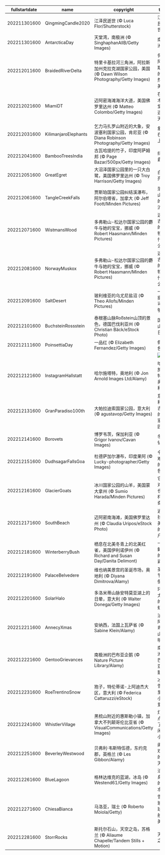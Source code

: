 |fullstartdate|name|copyright|title|image|
|--|--|--|--|--|
202211301600|QingmingCandle2020|江泽民逝世 (© Luca Flor/Shutterstock)|江泽民逝世|![](/zh-CN/2022/12/202211301600QingmingCandle2020.jpg)|
202211301600|AntarcticaDay|天堂湾，南极洲 (© SinghaphanAllB/Getty Images)|南极洲|![](/zh-CN/2022/12/202211301600AntarcticaDay.jpg)|
202212011600|BraidedRiverDelta|特里卡基拉河三角洲，阿拉斯加州克拉克湖国家公园，美国 (© Dawn Wilson Photography/Getty Images)|保护阿拉斯加的自然之美|![](/zh-CN/2022/12/202212011600BraidedRiverDelta.jpg)|
202212021600|MiamiDT|迈阿密海滩海洋大道，美国佛罗里达州 (© Matteo Colombo/Getty Images)|在艺术天堂追逐夏天|![](/zh-CN/2022/12/202212021600MiamiDT.jpg)|
202212031600|KilimanjaroElephants|乞力马扎罗山附近的大象，安波塞利国家公园，肯尼亚 (© Diana Robinson Photography/Getty Images)|象群在路上|![](/zh-CN/2022/12/202212031600KilimanjaroElephants.jpg)|
202212041600|BambooTreesIndia|古瓦哈提的竹子，印度阿萨姆邦 (© Page Bazar/500px/Getty Images)|绿意盎然|![](/zh-CN/2022/12/202212041600BambooTreesIndia.jpg)|
202212051600|GreatEgret|大沼泽国家公园里的一只大白鹭，美国佛罗里达州 (© Troy Harrison/Getty Images)|白鹭亮羽|![](/zh-CN/2022/12/202212051600GreatEgret.jpg)|
202212061600|TangleCreekFalls|贾斯珀国家公园纠结溪瀑布，阿尔伯塔省，加拿大 (© Jeff Foott/Minden Pictures)|落基山脉的径流|![](/zh-CN/2022/12/202212061600TangleCreekFalls.jpg)|
202212071600|WistmansWood|多弗勒山-松达尔国家公园的麝牛与她的宝宝，挪威 (© Robert Haasmann/Minden Pictures)|这些古老的动物是什么？|![](/zh-CN/2022/12/202212071600WistmansWood.jpg)|
202212081600|NorwayMuskox|多弗勒山-松达尔国家公园的麝牛与她的宝宝，挪威 (© Robert Haasmann/Minden Pictures)|这些古老的动物是什么？|![](/zh-CN/2022/12/202212081600NorwayMuskox.jpg)|
202212091600|SaltDesert|玻利维亚的乌尤尼盐沼 (© Theo Allofs/Minden Pictures)|一小撮盐可不够|![](/zh-CN/2022/12/202212091600SaltDesert.jpg)|
202212101600|BuchsteinRossstein|泰根塞山脉Roßstein山顶的景色，德国巴伐利亚州 (© Christian Bäck/eStock Photo)|国际山岳日|![](/zh-CN/2022/12/202212101600BuchsteinRossstein.jpg)|
202212111600|PoinsettiaDay|一品红 (© Elizabeth Fernandez/Getty Images)|假日色调|![](/zh-CN/2022/12/202212111600PoinsettiaDay.jpg)|
||||![](/zh-CN/2022/12/.jpg)|
202212121600|InstagramHallstatt|哈尔施塔特，奥地利 (© Jon Arnold Images Ltd/Alamy)|哈尔施塔特，奥地利|![](/zh-CN/2022/12/202212121600InstagramHallstatt.jpg)|
202212131600|GranParadiso100th|大帕拉迪索国家公园，意大利 (© agustavop/Getty Images)|意大利最古老的国家公园|![](/zh-CN/2022/12/202212131600GranParadiso100th.jpg)|
202212141600|Borovets|博罗韦茨，保加利亚 (© Grigor Ivanov/Cavan Images)|冬季仙境|![](/zh-CN/2022/12/202212141600Borovets.jpg)|
202212151600|DudhsagarFallsGoa|杜德萨加尔瀑布，印度果阿 (© Lucky-photographer/Getty Images)|令人难忘的景色|![](/zh-CN/2022/12/202212151600DudhsagarFallsGoa.jpg)|
202212161600|GlacierGoats|冰川国家公园的山羊，美国蒙大拿州 (© Sumio Harada/Minden Pictures)|它们对你也同样好奇|![](/zh-CN/2022/12/202212161600GlacierGoats.jpg)|
202212171600|SouthBeach|迈阿密南海滩，美国佛罗里达州 (© Claudia Uripos/eStock Photo)|通往拉丁美洲的门户|![](/zh-CN/2022/12/202212171600SouthBeach.jpg)|
202212181600|WinterberryBush|栖息在北美冬青上的北美红雀，美国伊利诺伊州 (© Richard and Susan Day/Danita Delimont)|一抹鲜艳的色彩|![](/zh-CN/2022/12/202212181600WinterberryBush.jpg)|
202212191600|PalaceBelvedere|维也纳美景宫的圣诞市场，奥地利 (© Diyana Dimitrova/Alamy)|圣诞节的倒影|![](/zh-CN/2022/12/202212191600PalaceBelvedere.jpg)|
202212201600|SolarHalo|多洛米蒂山脉安特莫亚湖上的日晕，意大利 (© Walter Donega/Getty Images)|环绕太阳的彩虹|![](/zh-CN/2022/12/202212201600SolarHalo.jpg)|
202212211600|AnnecyXmas|安纳西，法国上瓦萨省 (© Sabine Klein/Alamy)|法国阿尔卑斯山的明珠|![](/zh-CN/2022/12/202212211600AnnecyXmas.jpg)|
202212221600|GentooGrievances|南极洲的巴布亚企鹅 (© Nature Picture Library/Alamy)|南极洲的巴布亚企鹅|![](/zh-CN/2022/12/202212221600GentooGrievances.jpg)|
202212231600|RoeTrentinoSnow|狍子，特伦蒂诺-上阿迪杰大区，意大利 (© Federica Cattaruzzi/eStock)|冰天雪地里的小可爱|![](/zh-CN/2022/12/202212231600RoeTrentinoSnow.jpg)|
202212241600|WhistlerVillage|黑梳山附近的惠斯勒小镇，加拿大不列颠哥伦比亚省 (© VisualCommunications/Getty Images)|灯光点亮了悠闲的小镇|![](/zh-CN/2022/12/202212241600WhistlerVillage.jpg)|
202212251600|BeverleyWestwood|贝弗利·韦斯特伍德，东约克郡，英格兰 (© Les Gibbon/Alamy)|阖家欢乐的一天|![](/zh-CN/2022/12/202212251600BeverleyWestwood.jpg)|
202212261600|BlueLagoon|格林达维克的蓝湖，冰岛 (© Westend61/Getty Images)|治愈身心的“废水”|![](/zh-CN/2022/12/202212261600BlueLagoon.jpg)|
202212271600|ChiesaBianca|马洛亚，瑞士 (© Roberto Moiola/Getty)|雪花玻璃球一般的美景|![](/zh-CN/2022/12/202212271600ChiesaBianca.jpg)|
202212281600|StorrRocks|斯托尔石山，天空之岛，苏格兰 (© Aliaume Chapelle/Tandem Stills + Motion)|天空之岛|![](/zh-CN/2022/12/202212281600StorrRocks.jpg)|
